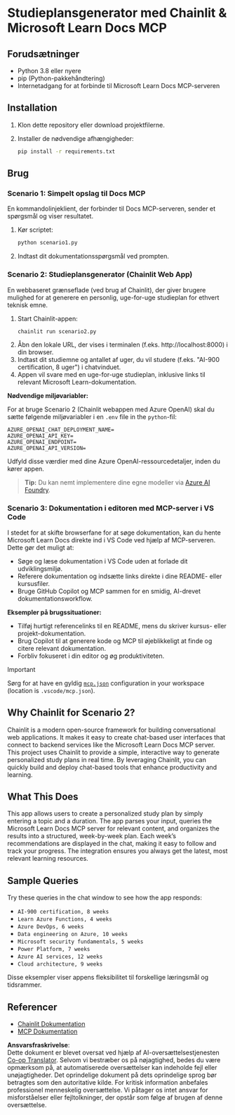 <!--
CO_OP_TRANSLATOR_METADATA:
{
  "original_hash": "a05fb941810e539147fec53aaadbb6fd",
  "translation_date": "2025-06-21T14:30:32+00:00",
  "source_file": "09-CaseStudy/docs-mcp/solution/python/README.md",
  "language_code": "da"
}
-->
# Studieplansgenerator med Chainlit & Microsoft Learn Docs MCP

## Forudsætninger

- Python 3.8 eller nyere  
- pip (Python-pakkehåndtering)  
- Internetadgang for at forbinde til Microsoft Learn Docs MCP-serveren  

## Installation

1. Klon dette repository eller download projektfilerne.  
2. Installer de nødvendige afhængigheder:

   ```bash
   pip install -r requirements.txt
   ```

## Brug

### Scenario 1: Simpelt opslag til Docs MCP  
En kommandolinjeklient, der forbinder til Docs MCP-serveren, sender et spørgsmål og viser resultatet.

1. Kør scriptet:  
   ```bash
   python scenario1.py
   ```  
2. Indtast dit dokumentationsspørgsmål ved prompten.

### Scenario 2: Studieplansgenerator (Chainlit Web App)  
En webbaseret grænseflade (ved brug af Chainlit), der giver brugere mulighed for at generere en personlig, uge-for-uge studieplan for ethvert teknisk emne.

1. Start Chainlit-appen:  
   ```bash
   chainlit run scenario2.py
   ```  
2. Åbn den lokale URL, der vises i terminalen (f.eks. http://localhost:8000) i din browser.  
3. Indtast dit studiemne og antallet af uger, du vil studere (f.eks. "AI-900 certification, 8 uger") i chatvinduet.  
4. Appen vil svare med en uge-for-uge studieplan, inklusive links til relevant Microsoft Learn-dokumentation.

**Nødvendige miljøvariabler:**

For at bruge Scenario 2 (Chainlit webappen med Azure OpenAI) skal du sætte følgende miljøvariabler i en `.env` file in the `python`-fil:

```
AZURE_OPENAI_CHAT_DEPLOYMENT_NAME=
AZURE_OPENAI_API_KEY=
AZURE_OPENAI_ENDPOINT=
AZURE_OPENAI_API_VERSION=
```

Udfyld disse værdier med dine Azure OpenAI-ressourcedetaljer, inden du kører appen.

> **Tip:** Du kan nemt implementere dine egne modeller via [Azure AI Foundry](https://ai.azure.com/).

### Scenario 3: Dokumentation i editoren med MCP-server i VS Code

I stedet for at skifte browserfane for at søge dokumentation, kan du hente Microsoft Learn Docs direkte ind i VS Code ved hjælp af MCP-serveren. Dette gør det muligt at:  
- Søge og læse dokumentation i VS Code uden at forlade dit udviklingsmiljø.  
- Referere dokumentation og indsætte links direkte i dine README- eller kursusfiler.  
- Bruge GitHub Copilot og MCP sammen for en smidig, AI-drevet dokumentationsworkflow.

**Eksempler på brugssituationer:**  
- Tilføj hurtigt referencelinks til en README, mens du skriver kursus- eller projekt-dokumentation.  
- Brug Copilot til at generere kode og MCP til øjeblikkeligt at finde og citere relevant dokumentation.  
- Forbliv fokuseret i din editor og øg produktiviteten.

> [!IMPORTANT]  
> Sørg for at have en gyldig [`mcp.json`](../../../../../../09-CaseStudy/docs-mcp/solution/scenario3/mcp.json) configuration in your workspace (location is `.vscode/mcp.json`).

## Why Chainlit for Scenario 2?

Chainlit is a modern open-source framework for building conversational web applications. It makes it easy to create chat-based user interfaces that connect to backend services like the Microsoft Learn Docs MCP server. This project uses Chainlit to provide a simple, interactive way to generate personalized study plans in real time. By leveraging Chainlit, you can quickly build and deploy chat-based tools that enhance productivity and learning.

## What This Does

This app allows users to create a personalized study plan by simply entering a topic and a duration. The app parses your input, queries the Microsoft Learn Docs MCP server for relevant content, and organizes the results into a structured, week-by-week plan. Each week’s recommendations are displayed in the chat, making it easy to follow and track your progress. The integration ensures you always get the latest, most relevant learning resources.

## Sample Queries

Try these queries in the chat window to see how the app responds:

- `AI-900 certification, 8 weeks`
- `Learn Azure Functions, 4 weeks`
- `Azure DevOps, 6 weeks`
- `Data engineering on Azure, 10 weeks`
- `Microsoft security fundamentals, 5 weeks`
- `Power Platform, 7 weeks`
- `Azure AI services, 12 weeks`
- `Cloud architecture, 9 weeks`

Disse eksempler viser appens fleksibilitet til forskellige læringsmål og tidsrammer.

## Referencer

- [Chainlit Dokumentation](https://docs.chainlit.io/)  
- [MCP Dokumentation](https://github.com/MicrosoftDocs/mcp)

**Ansvarsfraskrivelse**:  
Dette dokument er blevet oversat ved hjælp af AI-oversættelsestjenesten [Co-op Translator](https://github.com/Azure/co-op-translator). Selvom vi bestræber os på nøjagtighed, bedes du være opmærksom på, at automatiserede oversættelser kan indeholde fejl eller unøjagtigheder. Det oprindelige dokument på dets oprindelige sprog bør betragtes som den autoritative kilde. For kritisk information anbefales professionel menneskelig oversættelse. Vi påtager os intet ansvar for misforståelser eller fejltolkninger, der opstår som følge af brugen af denne oversættelse.